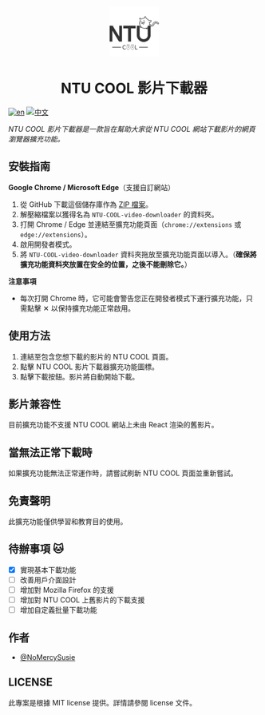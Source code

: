 <p align="center">
  <img src="/icons/icon128.png" width="100" height="100"/>
</p>

<h1 align="center">NTU COOL 影片下載器</h1>

[![en](https://img.shields.io/badge/lang-en-red)](https://github.com/willychen0146/NTU-COOL-video-downloader/blob/main/README.md)
[![中文](https://img.shields.io/badge/lang-中文-green.svg)](https://github.com/willychen0146/NTU-COOL-video-downloader/blob/main/README.zh-TW.md)

*NTU COOL 影片下載器是一款旨在幫助大家從 NTU COOL 網站下載影片的網頁瀏覽器擴充功能。*

## 安裝指南
**Google Chrome / Microsoft Edge**（支援自訂網站）
1. 從 GitHub 下載這個儲存庫作為 [ZIP 檔案](https://github.com/willychen0146/NTU-COOL-video-downloader.git)。
2. 解壓縮檔案以獲得名為 `NTU-COOL-video-downloader` 的資料夾。
3. 打開 Chrome / Edge 並連結至擴充功能頁面（`chrome://extensions` 或 `edge://extensions`）。
4. 啟用開發者模式。
5. 將 `NTU-COOL-video-downloader` 資料夾拖放至擴充功能頁面以導入。（**確保將擴充功能資料夾放置在安全的位置，之後不能刪除它。**）

**注意事項**
- 每次打開 Chrome 時，它可能會警告您正在開發者模式下運行擴充功能，只需點擊 ✕ 以保持擴充功能正常啟用。

## 使用方法
1. 連結至包含您想下載的影片的 NTU COOL 頁面。
2. 點擊 NTU COOL 影片下載器擴充功能圖標。
3. 點擊下載按鈕。影片將自動開始下載。

## 影片兼容性
目前擴充功能不支援 NTU COOL 網站上未由 React 渲染的舊影片。

## 當無法正常下載時
如果擴充功能無法正常運作時，請嘗試刷新 NTU COOL 頁面並重新嘗試。

## 免責聲明
此擴充功能僅供學習和教育目的使用。

## 待辦事項 🐱
- [x] 實現基本下載功能
- [ ] 改善用戶介面設計
- [ ] 增加對 Mozilla Firefox 的支援
- [ ] 增加對 NTU COOL 上舊影片的下載支援
- [ ] 增加自定義批量下載功能

## 作者

- [@NoMercySusie](https://github.com/willychen0146)

## LICENSE

此專案是根據 MIT license 提供。詳情請參閱 license 文件。